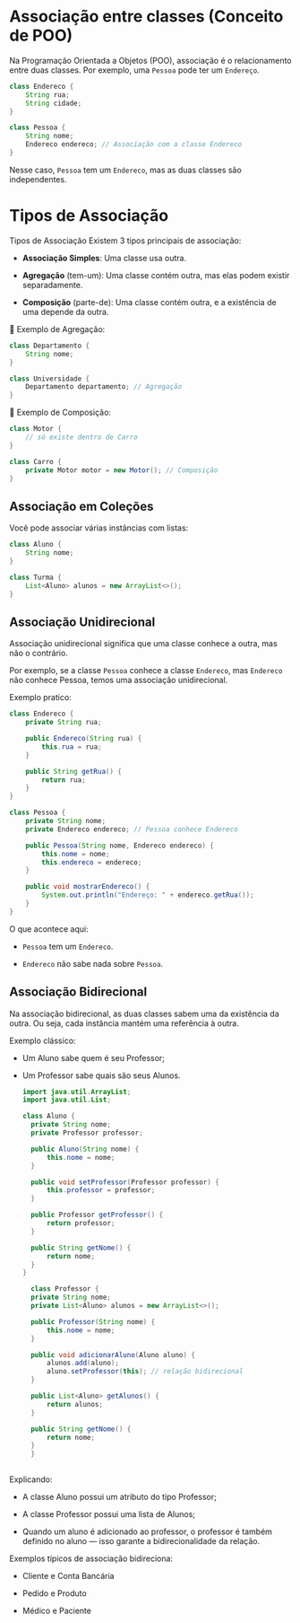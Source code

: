 # Associação entre classes (Conceito de POO)
Na Programação Orientada a Objetos (POO), associação é o relacionamento entre duas classes. Por exemplo, uma ``Pessoa`` pode ter um ``Endereço``.
````java
class Endereco {
    String rua;
    String cidade;
}

class Pessoa {
    String nome;
    Endereco endereco; // Associação com a classe Endereco
}
````

Nesse caso, ``Pessoa`` tem um ``Endereco``, mas as duas classes são independentes.

# Tipos de Associação

Tipos de Associação
Existem 3 tipos principais de associação:

* **Associação Simples**: Uma classe usa outra.

* **Agregação** (tem-um): Uma classe contém outra, mas elas podem existir separadamente.

* **Composição** (parte-de): Uma classe contém outra, e a existência de uma depende da outra.

🔸 Exemplo de Agregação:

````java
class Departamento {
    String nome;
}

class Universidade {
    Departamento departamento; // Agregação
}
````
🔸 Exemplo de Composição:
````java
class Motor {
    // só existe dentro de Carro
}

class Carro {
    private Motor motor = new Motor(); // Composição
}
`````

## Associação em Coleções
Você pode associar várias instâncias com listas:
````java
class Aluno {
    String nome;
}

class Turma {
    List<Aluno> alunos = new ArrayList<>();
}
````
## Associação Unidirecional

Associação unidirecional significa que uma classe conhece a outra, mas não o contrário.

Por exemplo, se a classe ``Pessoa`` conhece a classe ``Endereco``, mas ``Endereco`` não conhece Pessoa, temos uma associação unidirecional.

Exemplo pratico:

````java
class Endereco {
    private String rua;

    public Endereco(String rua) {
        this.rua = rua;
    }

    public String getRua() {
        return rua;
    }
}

class Pessoa {
    private String nome;
    private Endereco endereco; // Pessoa conhece Endereco

    public Pessoa(String nome, Endereco endereco) {
        this.nome = nome;
        this.endereco = endereco;
    }

    public void mostrarEndereco() {
        System.out.println("Endereço: " + endereco.getRua());
    }
}
````

O que acontece aqui:
* ``Pessoa`` tem um ``Endereco``.

* ``Endereco`` não sabe nada sobre ``Pessoa``.

## Associação Bidirecional
Na associação bidirecional, as duas classes sabem uma da existência da outra. Ou seja, cada instância mantém uma referência à outra.

Exemplo clássico:

* Um Aluno sabe quem é seu Professor;

* Um Professor sabe quais são seus Alunos.

  ````java
  import java.util.ArrayList;
  import java.util.List;

  class Aluno {
    private String nome;
    private Professor professor;

    public Aluno(String nome) {
        this.nome = nome;
    }

    public void setProfessor(Professor professor) {
        this.professor = professor;
    }

    public Professor getProfessor() {
        return professor;
    }

    public String getNome() {
        return nome;
    }
  }

    class Professor {
    private String nome;
    private List<Aluno> alunos = new ArrayList<>();

    public Professor(String nome) {
        this.nome = nome;
    }

    public void adicionarAluno(Aluno aluno) {
        alunos.add(aluno);
        aluno.setProfessor(this); // relação bidirecional
    }

    public List<Aluno> getAlunos() {
        return alunos;
    }

    public String getNome() {
        return nome;
    }
    }
    
    ````

Explicando:
* A classe Aluno possui um atributo do tipo Professor;

* A classe Professor possui uma lista de Alunos;

* Quando um aluno é adicionado ao professor, o professor é também definido no aluno — isso garante a bidirecionalidade da relação.

Exemplos típicos de associação bidireciona:

* Cliente e Conta Bancária

* Pedido e Produto

* Médico e Paciente




